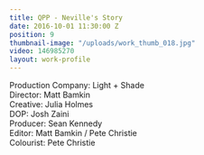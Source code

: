 ```yaml
---
title: QPP - Neville's Story
date: 2016-10-01 11:30:00 Z
position: 9
thumbnail-image: "/uploads/work_thumb_018.jpg"
video: 146985270
layout: work-profile
---
```


Production Company: Light + Shade<br>
Director: Matt Bamkin<br>
Creative: Julia Holmes<br>
DOP: Josh Zaini<br>
Producer: Sean Kennedy<br>
Editor: Matt Bamkin / Pete Christie<br>
Colourist: Pete Christie<br>